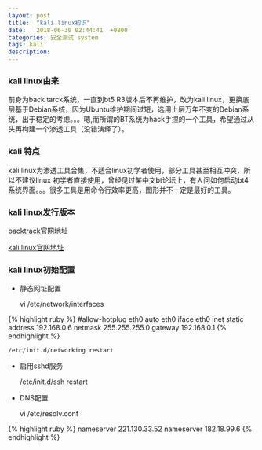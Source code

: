 ```yaml
---
layout: post
title:  "kali linux初识"
date:   2018-06-30 02:44:41  +0800
categories: 安全测试 system
tags: kali
description:
---
```

### kali linux由来

前身为back tarck系统，一直到bt5 R3版本后不再维护，改为kali linux，更换底层基于Debian系统，因为Ubuntu维护期间过短，选用上层万年不变的Debian系统，出于稳定的考虑。。。嗯,而所谓的BT系统为hack手捏的一个工具，希望通过从头再构建一个渗透工具（没错演绎了）。

### kali 特点

kali linux为渗透工具合集，不适合linux初学者使用，部分工具甚至相互冲突，所以不建议linux
初学者直接使用，曾经见过某中文bt论坛上，有人问如何启动bt4系统界面。。。很多工具是用命令行效率更高，图形并不一定是最好的工具。

### kali linux发行版本

[backtrack官网地址](https://www.backtrack-linux.org/)

[kali linux官网地址](https://www.kali.org/downloads/)



### kali linux初始配置

* 静态网址配置


	vi /etc/network/interfaces

{% highlight ruby %}
#allow-hotplug eth0
auto eth0
iface eth0 inet static
	address 192.168.0.6
	netmask 255.255.255.0
	gateway 192.168.0.1
{% endhighlight %}

	/etc/init.d/networking restart


* 启用sshd服务

	/etc/init.d/ssh restart

* DNS配置

	vi /etc/resolv.conf

{% highlight ruby %}
nameserver 221.130.33.52
nameserver 182.18.99.6
{% endhighlight %}
